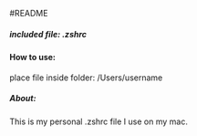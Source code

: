 #README
##### included file: .zshrc

#### How to use:
place file inside folder:
/Users/username

##### About: 
This is my personal .zshrc file I use on my mac.
